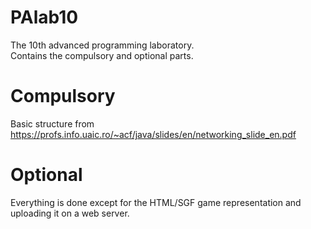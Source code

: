 # PAlab10
The 10th advanced programming laboratory.  
Contains the compulsory and optional parts.  
# Compulsory  
Basic structure from https://profs.info.uaic.ro/~acf/java/slides/en/networking_slide_en.pdf 
# Optional  
Everything is done except for the HTML/SGF game representation and uploading it on a web server.
